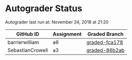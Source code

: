 # Autograder Status
Autograder last run at: November 24, 2018 at 21:20

| GitHub ID | Assignment | Graded Branch |
|-----------|------------|---------------|
| barrierwilliam | a6 | [graded-fca178](https://github.com/Fall2018COMP401-001/a6-barrierwilliam/tree/graded-fca178) | 
| SebastianCrowell | a3 | [graded-86b2ab](https://github.com/Fall2018COMP401-001/a3-SebastianCrowell/tree/graded-86b2ab) | 

